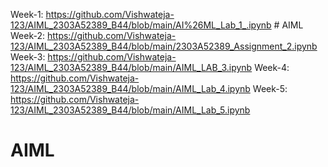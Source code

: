Week-1: https://github.com/Vishwateja-123/AIML_2303A52389_B44/blob/main/AI%26ML_Lab_1_.ipynb # AIML
Week-2: https://github.com/Vishwateja-123/AIML_2303A52389_B44/blob/main/2303A52389_Assignment_2.ipynb
Week-3: https://github.com/Vishwateja-123/AIML_2303A52389_B44/blob/main/AIML_LAB_3.ipynb
Week-4: https://github.com/Vishwateja-123/AIML_2303A52389_B44/blob/main/AIML_Lab_4.ipynb
Week-5: https://github.com/Vishwateja-123/AIML_2303A52389_B44/blob/main/AIML_Lab_5.ipynb
# AIML
